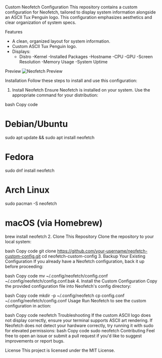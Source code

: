 Custom Neofetch Configuration
This repository contains a custom configuration for Neofetch, tailored to display system information alongside an ASCII Tux Penguin logo. This configuration emphasizes aesthetics and clear organization of system specs.

Features
* A clean, organized layout for system information.
* Custom ASCII Tux Penguin logo.
* Displays:
   - Distro
   -Kernel
   -Installed Packages
   -Hostname
   -CPU
   -GPU
   -Screen Resolution
   -Memory Usage
  -System Uptime

Preview
![Neofetch Preview]([[./neofetch-preview.png](https://github.com/MagnetoFX/Custom-Neofetch/blob/ec2d8f77d309db523cd95eea87eeb8ea27915182/Neofetch%20Preview.png))


Installation
Follow these steps to install and use this configuration:

1. Install Neofetch
Ensure Neofetch is installed on your system. Use the appropriate command for your distribution:

bash
Copy code
# Debian/Ubuntu
sudo apt update && sudo apt install neofetch

# Fedora
sudo dnf install neofetch

# Arch Linux
sudo pacman -S neofetch

# macOS (via Homebrew)
brew install neofetch
2. Clone This Repository
Clone the repository to your local system:

bash
Copy code
git clone https://github.com/your-username/neofetch-custom-config.git
cd neofetch-custom-config
3. Backup Your Existing Configuration
If you already have a Neofetch configuration, back it up before proceeding:

bash
Copy code
mv ~/.config/neofetch/config.conf ~/.config/neofetch/config.conf.bak
4. Install the Custom Configuration
Copy the provided configuration file into Neofetch's config directory:

bash
Copy code
mkdir -p ~/.config/neofetch
cp config.conf ~/.config/neofetch/config.conf
Usage
Run Neofetch to see the custom configuration in action:

bash
Copy code
neofetch
Troubleshooting
If the custom ASCII logo does not display correctly, ensure your terminal supports ASCII art rendering.
If Neofetch does not detect your hardware correctly, try running it with sudo for elevated permissions:
bash
Copy code
sudo neofetch
Contributing
Feel free to open an issue or submit a pull request if you'd like to suggest improvements or report bugs.

License
This project is licensed under the MIT License.
